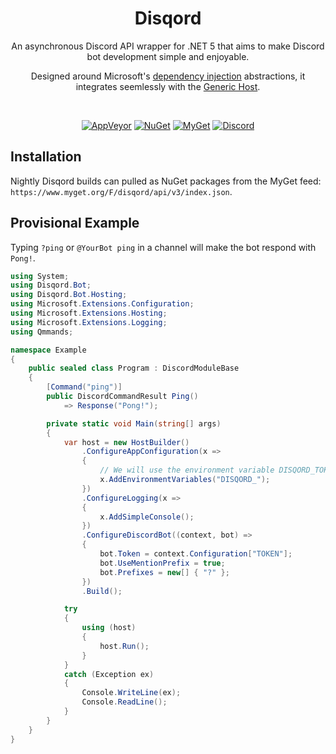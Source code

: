 <div align="center">
    <h1> Disqord </h1>
    <p> An asynchronous Discord API wrapper for .NET 5 that aims to make Discord bot development simple and enjoyable. </p>
    <p> Designed around Microsoft's <a href="https://docs.microsoft.com/en-us/dotnet/core/extensions/dependency-injection">dependency injection</a> abstractions, it integrates seemlessly with the <a href="https://docs.microsoft.com/en-us/dotnet/core/extensions/generic-host">Generic Host</a>. </p>
<br>

[![AppVeyor](https://img.shields.io/appveyor/ci/Quahu/disqord.svg?style=flat-square&label=AppVeyor&logo=appveyor)](https://ci.appveyor.com/project/Quahu/disqord)
[![NuGet](https://img.shields.io/nuget/v/Disqord.svg?style=flat-square&label=NuGet&logo=nuget)](https://www.nuget.org/packages/Disqord/)
[![MyGet](https://img.shields.io/myget/disqord/vpre/Disqord.svg?style=flat-square&label=MyGet&logo=nuget)](https://www.myget.org/feed/disqord/package/nuget/Disqord)
[![Discord](https://img.shields.io/discord/416256456505950215.svg?style=flat-square&label=Discord&logo=discord&color=738ADB)](https://discord.gg/eUMSXGZ)
</div>

## Installation
Nightly Disqord builds can pulled as NuGet packages from the MyGet feed: `https://www.myget.org/F/disqord/api/v3/index.json`.

## Provisional Example
Typing `?ping` or `@YourBot ping` in a channel will make the bot respond with `Pong!`.
```cs
using System;
using Disqord.Bot;
using Disqord.Bot.Hosting;
using Microsoft.Extensions.Configuration;
using Microsoft.Extensions.Hosting;
using Microsoft.Extensions.Logging;
using Qmmands;

namespace Example
{
    public sealed class Program : DiscordModuleBase
    {
        [Command("ping")]
        public DiscordCommandResult Ping()
            => Response("Pong!");

        private static void Main(string[] args)
        {
            var host = new HostBuilder()
                .ConfigureAppConfiguration(x =>
                {
                    // We will use the environment variable DISQORD_TOKEN for the bot token.
                    x.AddEnvironmentVariables("DISQORD_");
                })
                .ConfigureLogging(x =>
                {
                    x.AddSimpleConsole();
                })
                .ConfigureDiscordBot((context, bot) =>
                {
                    bot.Token = context.Configuration["TOKEN"];
                    bot.UseMentionPrefix = true;
                    bot.Prefixes = new[] { "?" };
                })
                .Build();

            try
            {
                using (host)
                {
                    host.Run();
                }
            }
            catch (Exception ex)
            {
                Console.WriteLine(ex);
                Console.ReadLine();
            }
        }
    }
}
```
